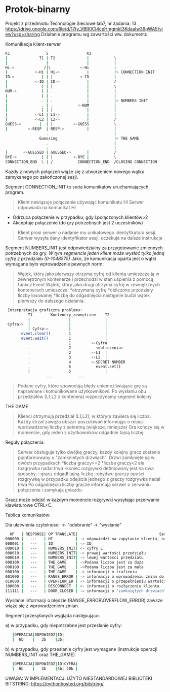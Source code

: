 # Protok-binarny
Projekt z przedmiotu Technologie Sieciowe lab7, nr zadania: 13
https://drive.google.com/file/d/17ty_VBR0Cl4ceHmgmkt3KdaaIw39pWA5/view?usp=sharing
Działanie programu wg zawartości ww. dokumentu

Komunikacja klient-serwer

```bash
K1                S                 K2
|              T1 | T2              |           \
|                 |                 |           |
Hi->             /|\             <-Hi           |
|            <-Hi | Hi->            |           |> CONNECTION INIT
ID->            | | |            <-ID           |
|            <-ID | ID->            |           /
|               | | |               |           \
NUM->           | | .               |           |
|               | | .               |           |
|               . | .               |           |> NUMBERS INIT
|               . | .           <-NUM           |
|               | | |               |           |
|            <-L1 | L1->            |           |
|            <-L2 | L2->            |           /
GUESS->        |  | |         <-GUESS           \
|         <-RESP  | RESP->          |           |
                  .                             |
               Guessing                         |> THE GAME
                  .                             |
                  .                             |
|       <-GUESSED | GUESSED->       |           /
BYE->           | | |         <-BYE |           \
CONNECTION_END  \ | /           CONNECTION_END  /CLOSING CONNECTION
```

Każdy z nowych połączeń wiąże się z utworzeniem nowego wątku zamykanego po zakończonej sesji.

Segment CONNECTION_INIT to seria komunikatów uruchamiających program.
>Klient nawiązuje połączenie używając komunikatu HI
>Serwer odpowiada na komunikat HI
  * Odrzuca połączenie w przypadku, gdy l.połączonych.klientów>2
  * Akceptuje połączenie (do gry potrzebnych jest 2 uczestników)
>Klient prosi serwer o nadanie mu unikatowego identyfikatora sesji.
>Serwer wysyła dany identyfikator sesji, oczekuje na dalsze instrukcje


Segment NUMBERS_INIT jest odpowiedzialny za przygotowanie zmiennych potrzebnych do gry.
*W tym segmencie jeden klient może wysłać tylko jedną cyfrę z przedziału (0-1048575)*
Jako, że komunikacja oparta jest o wątki wymagane było wprowadzenie pewnych norm:
  >Wątek, który jako pierwszy otrzyma cyfrę od klienta umieszcza ją w zewnętrznym kontenerze i przechodzi w stan uśpienia z pomocą funkcji Event
  >Wątek, który jako drugi otrzyma cyfrę w zewnętrznych kontenerach umieszcza:
    *otrzymaną cyfrę
    *obliczone przedziały liczby losowanej
    *liczbę do odgadnięcia
  następnie budzi wątek pierwszy do dalszego działania.
```bash
 Interpretacja graficzna problemu:
          T1        Kontenery_zewnętrzne    T2
          |                 |               |
 Cyfra->  |                 |               |
          | Cyfra->         |               |
       event.clear()        1               |
       event.wait()         1               |
          .                 1         <-Cyfra
          .                 2           <obliczenia>
          .                 2         <-L1  |
          .                 3         <-L2  |
          .                 4         <-SECRET NUMBER
          .                 5           event.set()
          |                 5               |
                  ...           ...
```
   >Podane cyfry, które spowodują błędy uniemożliwiające grę są naprawiane i komunikowane użytkownikowi.
   >Po wysłaniu obu przedziałów (L1,L2 z kontenera) rozpoczynamy segment kolejny

THE GAME
>Klienci otrzymują przedział (L1,L2), w którym zawiera się liczba.
>Każdy strzał zawęża obszar poszukiwań informując o relacji wprowadzonej liczby z sekretną (większe, mniejsze)
>Gra kończy się w momencie, gdy jeden z użytkowników odgadnie tajną liczbę.



Reguły połączenia:
>Serwer obsługuje tylko dwójkę graczy, każdy kolejny gracz zostanie poinformowany o "zamknietych drzwiach".
>Drzwi zamknięte są w dwóch przypadkach
  *liczba graczy==2
  *liczba graczy<2 ale rozgrywka nadal trwa
  -koniec rozgrywki definiowany jest na dwa sposoby:
    ::gracz odgadł tajną liczbę
    ::obydwu graczy opuści rozgrywkę
   w przypadku odejścia jednego z graczy rozgrywka nadal trwa
 >Po odgadnięciu liczby gracze informują serwer o zerwaniu połączenia i zamykają gniazdo.
 
 Gracz może odejść w każdym momencie rozgrywki wysyłając przerwanie klawiaturowe CTRL+C.
 
 Tablica komunikatów:
 
 Dla ułatwienia czytelności:
 <- "odebranie"
 -> "wysłanie"
 ```bash
   OP   | RESPONSE| OP TRANSLATE|                                    Serwer                  |             Klient
 000000 |   ---   | HI          | -> odpowiedzi na zapytanie klienta, nawiązanie połączenia. | -> zapytania klienta o nawiązanie połączenia 
 000001 |   ---   | ID          | -> ID                                                      | -> prośby udzielenia ID
 000010 |   ---   | NUMBERS_INIT| <- cyfry L                                                 | -> cyfry L
 000010 |   ---   | NUMBERS_INIT| -> prawej wartości przedziału                              | <- prawej wartości przedziału
 000010 |   ---   | NUMBERS_INIT| -> lewej wartości przedziału                               | <- lewej wartości przedziału
 000100 |   ---   | THE_GAME    | ->Podana liczba jest za duża                               | <- danej informacji, zawężenie przedziału
 000100 |   ---   | THE_GAME    | ->Podana liczba jest za mała                               | <- danej informacji, zawężenie przedziału
 000100 |   ---   | THE_GAME    | -> informacji o trafieniu                                  | <- informacji o trafieniu
 001000 |   ---   | RANGE_ERROR | -> informacji o wprowadzeniu zmian do tworzonego przedziału| <- informacji o błędzie
 010000 |   ---   | OVERFLOW_ER | -> informacji o przepełnieniu wartości przedziału          | <- informacji o błędzie
 100000 |   ---   | DISCONNECT  | <- informacji o rozłączeniu klienta                        | -> wiadomości pożegnalnej
 111111 |   ---   | DOOR_CLOSED | -> informacji o "zamkniętych drzwiach"                     | <- wiadomości o zamkniętych drzwiach
```
 
 Wysłanie informacji o błędzie (RANGE_ERROR\OVERFLOW_ERROR) zawsze wiąże się z wprowadzeniem zmian.
 
 Segment przesyłanych wygląda następująco:
 
 a) w przypadku, gdy niepotrzebne jest przesłanie cyfry:
```bash
   |OPERACJA|ODPOWIEDŹ|ID|
   |  6b    |   3b    |3b|
```    
 b) w przypadku, gdy przesłanie cyfry jest wymagane (instrukcje operacji NUMBERS_INIT oraz THE_GAME)
```bash
   |OPERACJA|ODPOWIEDŹ|ID|CYFRA|
   |  6b    |   3b    |3b| 20b |
 ```
 
 
 


UWAGA: W IMPLEMENTACJI UŻYTO NIESTANDARDOWEJ BIBLIOTEKI BITSTRING: https://pythonhosted.org/bitstring/
